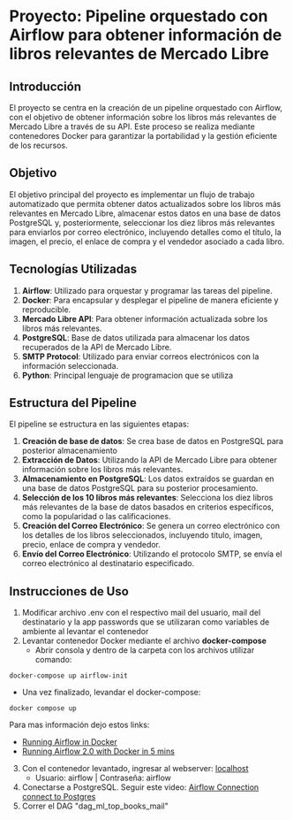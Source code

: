 # Proyecto: Pipeline orquestado con Airflow para obtener información de libros relevantes de Mercado Libre

## Introducción
El proyecto se centra en la creación de un pipeline orquestado con Airflow, con el objetivo de obtener información sobre los libros más relevantes de Mercado Libre a través de su API. Este proceso se realiza mediante contenedores Docker para garantizar la portabilidad y la gestión eficiente de los recursos.

## Objetivo
El objetivo principal del proyecto es implementar un flujo de trabajo automatizado que permita obtener datos actualizados sobre los libros más relevantes en Mercado Libre, almacenar estos datos en una base de datos PostgreSQL y, posteriormente, seleccionar los diez libros más relevantes para enviarlos por correo electrónico, incluyendo detalles como el título, la imagen, el precio, el enlace de compra y el vendedor asociado a cada libro.

## Tecnologías Utilizadas
1. **Airflow**: Utilizado para orquestar y programar las tareas del pipeline.
2. **Docker**: Para encapsular y desplegar el pipeline de manera eficiente y reproducible.
3. **Mercado Libre API**: Para obtener información actualizada sobre los libros más relevantes.
4. **PostgreSQL**: Base de datos utilizada para almacenar los datos recuperados de la API de Mercado Libre.
5. **SMTP Protocol**: Utilizado para enviar correos electrónicos con la información seleccionada.
6. **Python**: Principal lenguaje de programacion que se utiliza

## Estructura del Pipeline
El pipeline se estructura en las siguientes etapas:


1. **Creación de base de datos**: Se crea base de datos en PostgreSQL para posterior almacenamiento
2. **Extracción de Datos**: Utilizando la API de Mercado Libre para obtener información sobre los libros más relevantes.
3. **Almacenamiento en PostgreSQL**: Los datos extraídos se guardan en una base de datos PostgreSQL para su posterior procesamiento.
4. **Selección de los 10 libros más relevantes**: Selecciona los diez libros más relevantes de la base de datos basados en criterios específicos, como la popularidad o las calificaciones.
5. **Creación del Correo Electrónico**: Se genera un correo electrónico con los detalles de los libros seleccionados, incluyendo título, imagen, precio, enlace de compra y vendedor.
6. **Envío del Correo Electrónico**: Utilizando el protocolo SMTP, se envía el correo electrónico al destinatario especificado.

## Instrucciones de Uso

1. Modificar archivo .env con el respectivo mail del usuario, mail del destinatario y la app passwords que se utilizaran como variables de ambiente al levantar el contenedor
2. Levantar contenedor Docker mediante el archivo **docker-compose**
   - Abrir consola y dentro de la carpeta con los archivos utilizar comando:
```
docker-compose up airflow-init
```
   - Una vez finalizado, levandar el docker-compose:
```
docker compose up
```
Para mas información dejo estos links:
   -  [Running Airflow in Docker](https://airflow.apache.org/docs/apache-airflow/stable/howto/docker-compose/index.html)
   -  [Running Airflow 2.0 with Docker in 5 mins](https://www.youtube.com/watch?v=aTaytcxy2Ck&t=526s&ab_channel=DatawithMarc)

3. Con el contenedor levantado, ingresar al webserver: [localhost](http://localhost:8080/)
   - Usuario: airflow | Contraseña: airflow
4. Conectarse a PostgreSQL. Seguir este video: [Airflow Connection connect to Postgres](https://www.youtube.com/watch?v=S1eapG6gjLU&t=249s&ab_channel=coder2j)
5. Correr el DAG "dag_ml_top_books_mail"




 
